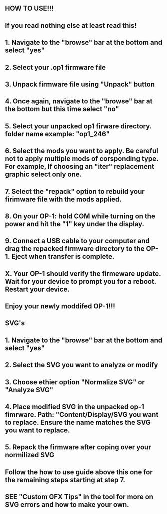 ## HOW TO USE!!!

## If you read nothing else at least read this! 

## 1. Navigate to the "browse" bar at the bottom and select "yes" 

## 2. Select your .op1 firmware file 

## 3. Unpack firmware file using "Unpack" button 

## 4. Once again, navigate to the "browse" bar at the bottom but this time select "no" 

## 5. Select your unpacked op1 firware directory. folder name example: "op1_246"

## 6. Select the mods you want to apply. Be careful not to apply multiple mods of corsponding type. For example, If choosing an "iter" replacement graphic select only one. 

## 7. Select the "repack" option to rebuild your firimware file with the mods applied. 

## 8. On your OP-1: hold COM while turning on the power and hit the "1" key under the display. 

## 9. Connect a USB cable to your computer and drag the repacked firmware directory to the OP-1. Eject when transfer is complete. 

## X. Your OP-1 should verify the firmeware update. Wait for your device to prompt you for a reboot. Restart your device. 


## Enjoy your newly moddifed OP-1!!! 


## SVG's 

## 1. Navigate to the "browse" bar at the bottom and select "yes" 

## 2. Select the SVG you want to analyze or modify

## 3. Choose ethier option "Normalize SVG" or "Analyze SVG" 

## 4. Place modified SVG in the unpacked op-1 fimrware. Path: "Content/Display/SVG you want to replace. Ensure the name matches the SVG you want to replace. 

## 5. Repack the firmware after coping over your normilized SVG

## Follow the how to use guide above this one for the remaining steps starting at step 7. 




## SEE "Custom GFX Tips" in the tool for more on SVG errors and how to make your own. 

